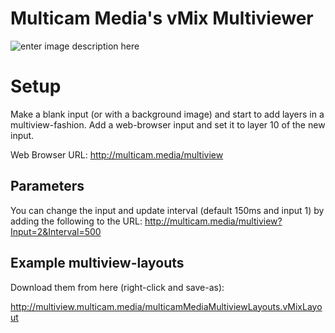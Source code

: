 # Multicam Media's vMix Multiviewer

![enter image description here](https://i.imgur.com/IVaJ8m7.jpg)


# Setup

Make a blank input (or with a background image) and start to add layers in a multiview-fashion.
Add a web-browser input and set it to layer 10 of the new input.

Web Browser URL:
http://multicam.media/multiview

## Parameters

You can change the input and update interval (default 150ms and input 1) by adding the following to the URL:
http://multicam.media/multiview?Input=2&Interval=500

## Example multiview-layouts

Download them from here (right-click and save-as):

http://multiview.multicam.media/multicamMediaMultiviewLayouts.vMixLayout
